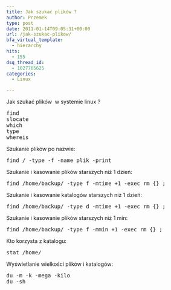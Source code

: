 ```yaml
---
title: Jak szukać plików ?
author: Przemek
type: post
date: 2011-01-14T09:05:31+00:00
url: /jak-szukac-plikow/
bfa_virtual_template:
  - hierarchy
hits:
  - 155
dsq_thread_id:
  - 1027765625
categories:
  - Linux

---
```

Jak szukać plików  w systemie linux ?

<!--more-->

<pre class="lang:default decode:true">find
slocate
which
type
whereis</pre>

Szukanie plików po nazwie:

<pre class="lang:default decode:true">find / -type -f -name plik -print</pre>

Szukanie i kasowanie plików starszych niż 1 dzień:

<pre class="lang:default decode:true">find /home/backup/ -type f -mtime +1 -exec rm {} ;</pre>

Szukanie i kasowanie katalogów starszych niż 1 dzień:

<pre class="lang:default decode:true ">find /home/backup/ -type d -mtime +1 -exec rm {} ;</pre>

Szukanie i kasowanie plików starszych niż 1 min:

<pre class="lang:default decode:true ">find /home/backup/ -type f -mmin +1 -exec rm {} ;</pre>

Kto korzysta z katalogu:

<pre class="lang:default decode:true ">stat /home/</pre>

Wyświetlanie wielkości plików i katalogów:

<pre class="lang:default decode:true ">du -m -k -mega -kilo
du -sh</pre>

&nbsp;

&nbsp;